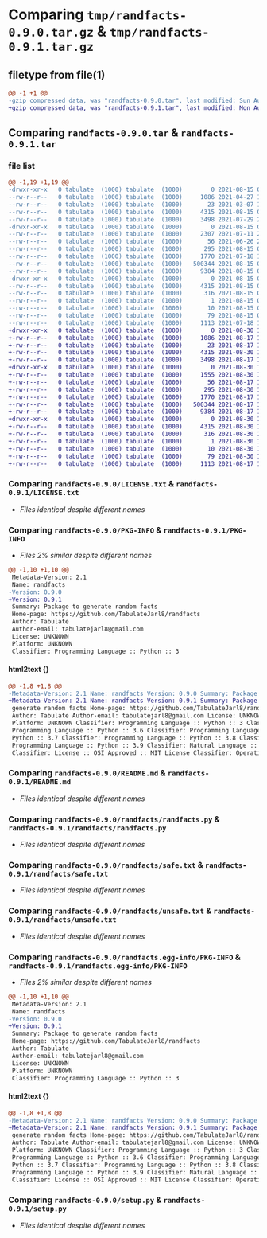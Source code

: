 # Comparing `tmp/randfacts-0.9.0.tar.gz` & `tmp/randfacts-0.9.1.tar.gz`

## filetype from file(1)

```diff
@@ -1 +1 @@
-gzip compressed data, was "randfacts-0.9.0.tar", last modified: Sun Aug 15 03:45:29 2021, max compression
+gzip compressed data, was "randfacts-0.9.1.tar", last modified: Mon Aug 30 18:13:55 2021, max compression
```

## Comparing `randfacts-0.9.0.tar` & `randfacts-0.9.1.tar`

### file list

```diff
@@ -1,19 +1,19 @@
-drwxr-xr-x   0 tabulate  (1000) tabulate  (1000)        0 2021-08-15 03:45:29.420312 randfacts-0.9.0/
--rw-r--r--   0 tabulate  (1000) tabulate  (1000)     1086 2021-04-27 12:56:51.000000 randfacts-0.9.0/LICENSE.txt
--rw-r--r--   0 tabulate  (1000) tabulate  (1000)       23 2021-03-07 17:33:15.000000 randfacts-0.9.0/MANIFEST.in
--rw-r--r--   0 tabulate  (1000) tabulate  (1000)     4315 2021-08-15 03:45:29.420312 randfacts-0.9.0/PKG-INFO
--rw-r--r--   0 tabulate  (1000) tabulate  (1000)     3498 2021-07-29 23:56:36.000000 randfacts-0.9.0/README.md
-drwxr-xr-x   0 tabulate  (1000) tabulate  (1000)        0 2021-08-15 03:45:29.420312 randfacts-0.9.0/randfacts/
--rw-r--r--   0 tabulate  (1000) tabulate  (1000)     2307 2021-07-11 22:19:49.000000 randfacts-0.9.0/randfacts/__init__.py
--rw-r--r--   0 tabulate  (1000) tabulate  (1000)       56 2021-06-26 23:13:17.000000 randfacts-0.9.0/randfacts/__main__.py
--rw-r--r--   0 tabulate  (1000) tabulate  (1000)      295 2021-08-15 03:39:53.000000 randfacts-0.9.0/randfacts/__version__.py
--rw-r--r--   0 tabulate  (1000) tabulate  (1000)     1770 2021-07-18 16:48:07.000000 randfacts-0.9.0/randfacts/randfacts.py
--rw-r--r--   0 tabulate  (1000) tabulate  (1000)   500344 2021-08-15 03:43:50.000000 randfacts-0.9.0/randfacts/safe.txt
--rw-r--r--   0 tabulate  (1000) tabulate  (1000)     9384 2021-08-15 03:29:43.000000 randfacts-0.9.0/randfacts/unsafe.txt
-drwxr-xr-x   0 tabulate  (1000) tabulate  (1000)        0 2021-08-15 03:45:29.420312 randfacts-0.9.0/randfacts.egg-info/
--rw-r--r--   0 tabulate  (1000) tabulate  (1000)     4315 2021-08-15 03:45:29.000000 randfacts-0.9.0/randfacts.egg-info/PKG-INFO
--rw-r--r--   0 tabulate  (1000) tabulate  (1000)      316 2021-08-15 03:45:29.000000 randfacts-0.9.0/randfacts.egg-info/SOURCES.txt
--rw-r--r--   0 tabulate  (1000) tabulate  (1000)        1 2021-08-15 03:45:29.000000 randfacts-0.9.0/randfacts.egg-info/dependency_links.txt
--rw-r--r--   0 tabulate  (1000) tabulate  (1000)       10 2021-08-15 03:45:29.000000 randfacts-0.9.0/randfacts.egg-info/top_level.txt
--rw-r--r--   0 tabulate  (1000) tabulate  (1000)       79 2021-08-15 03:45:29.420312 randfacts-0.9.0/setup.cfg
--rw-r--r--   0 tabulate  (1000) tabulate  (1000)     1113 2021-07-18 17:04:03.000000 randfacts-0.9.0/setup.py
+drwxr-xr-x   0 tabulate  (1000) tabulate  (1000)        0 2021-08-30 18:13:55.588160 randfacts-0.9.1/
+-rw-r--r--   0 tabulate  (1000) tabulate  (1000)     1086 2021-08-17 11:26:41.000000 randfacts-0.9.1/LICENSE.txt
+-rw-r--r--   0 tabulate  (1000) tabulate  (1000)       23 2021-08-17 11:26:41.000000 randfacts-0.9.1/MANIFEST.in
+-rw-r--r--   0 tabulate  (1000) tabulate  (1000)     4315 2021-08-30 18:13:55.588160 randfacts-0.9.1/PKG-INFO
+-rw-r--r--   0 tabulate  (1000) tabulate  (1000)     3498 2021-08-17 11:26:41.000000 randfacts-0.9.1/README.md
+drwxr-xr-x   0 tabulate  (1000) tabulate  (1000)        0 2021-08-30 18:13:55.584827 randfacts-0.9.1/randfacts/
+-rw-r--r--   0 tabulate  (1000) tabulate  (1000)     1555 2021-08-30 18:10:12.000000 randfacts-0.9.1/randfacts/__init__.py
+-rw-r--r--   0 tabulate  (1000) tabulate  (1000)       56 2021-08-17 11:26:41.000000 randfacts-0.9.1/randfacts/__main__.py
+-rw-r--r--   0 tabulate  (1000) tabulate  (1000)      295 2021-08-30 18:10:37.000000 randfacts-0.9.1/randfacts/__version__.py
+-rw-r--r--   0 tabulate  (1000) tabulate  (1000)     1770 2021-08-17 11:26:41.000000 randfacts-0.9.1/randfacts/randfacts.py
+-rw-r--r--   0 tabulate  (1000) tabulate  (1000)   500344 2021-08-17 11:26:41.000000 randfacts-0.9.1/randfacts/safe.txt
+-rw-r--r--   0 tabulate  (1000) tabulate  (1000)     9384 2021-08-17 11:26:41.000000 randfacts-0.9.1/randfacts/unsafe.txt
+drwxr-xr-x   0 tabulate  (1000) tabulate  (1000)        0 2021-08-30 18:13:55.584827 randfacts-0.9.1/randfacts.egg-info/
+-rw-r--r--   0 tabulate  (1000) tabulate  (1000)     4315 2021-08-30 18:13:55.000000 randfacts-0.9.1/randfacts.egg-info/PKG-INFO
+-rw-r--r--   0 tabulate  (1000) tabulate  (1000)      316 2021-08-30 18:13:55.000000 randfacts-0.9.1/randfacts.egg-info/SOURCES.txt
+-rw-r--r--   0 tabulate  (1000) tabulate  (1000)        1 2021-08-30 18:13:55.000000 randfacts-0.9.1/randfacts.egg-info/dependency_links.txt
+-rw-r--r--   0 tabulate  (1000) tabulate  (1000)       10 2021-08-30 18:13:55.000000 randfacts-0.9.1/randfacts.egg-info/top_level.txt
+-rw-r--r--   0 tabulate  (1000) tabulate  (1000)       79 2021-08-30 18:13:55.588160 randfacts-0.9.1/setup.cfg
+-rw-r--r--   0 tabulate  (1000) tabulate  (1000)     1113 2021-08-17 11:26:41.000000 randfacts-0.9.1/setup.py
```

### Comparing `randfacts-0.9.0/LICENSE.txt` & `randfacts-0.9.1/LICENSE.txt`

 * *Files identical despite different names*

### Comparing `randfacts-0.9.0/PKG-INFO` & `randfacts-0.9.1/PKG-INFO`

 * *Files 2% similar despite different names*

```diff
@@ -1,10 +1,10 @@
 Metadata-Version: 2.1
 Name: randfacts
-Version: 0.9.0
+Version: 0.9.1
 Summary: Package to generate random facts
 Home-page: https://github.com/TabulateJarl8/randfacts
 Author: Tabulate
 Author-email: tabulatejarl8@gmail.com
 License: UNKNOWN
 Platform: UNKNOWN
 Classifier: Programming Language :: Python :: 3
```

#### html2text {}

```diff
@@ -1,8 +1,8 @@
-Metadata-Version: 2.1 Name: randfacts Version: 0.9.0 Summary: Package to
+Metadata-Version: 2.1 Name: randfacts Version: 0.9.1 Summary: Package to
 generate random facts Home-page: https://github.com/TabulateJarl8/randfacts
 Author: Tabulate Author-email: tabulatejarl8@gmail.com License: UNKNOWN
 Platform: UNKNOWN Classifier: Programming Language :: Python :: 3 Classifier:
 Programming Language :: Python :: 3.6 Classifier: Programming Language ::
 Python :: 3.7 Classifier: Programming Language :: Python :: 3.8 Classifier:
 Programming Language :: Python :: 3.9 Classifier: Natural Language :: English
 Classifier: License :: OSI Approved :: MIT License Classifier: Operating System
```

### Comparing `randfacts-0.9.0/README.md` & `randfacts-0.9.1/README.md`

 * *Files identical despite different names*

### Comparing `randfacts-0.9.0/randfacts/randfacts.py` & `randfacts-0.9.1/randfacts/randfacts.py`

 * *Files identical despite different names*

### Comparing `randfacts-0.9.0/randfacts/safe.txt` & `randfacts-0.9.1/randfacts/safe.txt`

 * *Files identical despite different names*

### Comparing `randfacts-0.9.0/randfacts/unsafe.txt` & `randfacts-0.9.1/randfacts/unsafe.txt`

 * *Files identical despite different names*

### Comparing `randfacts-0.9.0/randfacts.egg-info/PKG-INFO` & `randfacts-0.9.1/randfacts.egg-info/PKG-INFO`

 * *Files 2% similar despite different names*

```diff
@@ -1,10 +1,10 @@
 Metadata-Version: 2.1
 Name: randfacts
-Version: 0.9.0
+Version: 0.9.1
 Summary: Package to generate random facts
 Home-page: https://github.com/TabulateJarl8/randfacts
 Author: Tabulate
 Author-email: tabulatejarl8@gmail.com
 License: UNKNOWN
 Platform: UNKNOWN
 Classifier: Programming Language :: Python :: 3
```

#### html2text {}

```diff
@@ -1,8 +1,8 @@
-Metadata-Version: 2.1 Name: randfacts Version: 0.9.0 Summary: Package to
+Metadata-Version: 2.1 Name: randfacts Version: 0.9.1 Summary: Package to
 generate random facts Home-page: https://github.com/TabulateJarl8/randfacts
 Author: Tabulate Author-email: tabulatejarl8@gmail.com License: UNKNOWN
 Platform: UNKNOWN Classifier: Programming Language :: Python :: 3 Classifier:
 Programming Language :: Python :: 3.6 Classifier: Programming Language ::
 Python :: 3.7 Classifier: Programming Language :: Python :: 3.8 Classifier:
 Programming Language :: Python :: 3.9 Classifier: Natural Language :: English
 Classifier: License :: OSI Approved :: MIT License Classifier: Operating System
```

### Comparing `randfacts-0.9.0/setup.py` & `randfacts-0.9.1/setup.py`

 * *Files identical despite different names*

